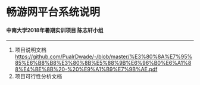 # 畅游网平台系统说明
#### 中南大学2018年暑期实训项目 陈志轩小组
---
1. 项目说明文档
https://github.com/PualrDwade/-/blob/master/%E3%80%8A%E7%95%85%E6%B8%B8%E3%80%8B%E5%88%9B%E6%96%B0%E6%A1%88%E4%BE%8B%20-%20%E9%A1%B9%E7%9B%AE.pdf
2. 项目可行性分析文档
